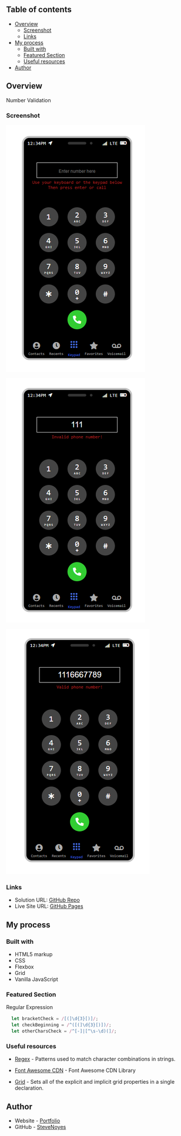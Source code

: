## Table of contents

- [Overview](#overview)
  - [Screenshot](#screenshot)
  - [Links](#links)
- [My process](#my-process)
  - [Built with](#built-with)
  - [Featured Section](#featured-section)
  - [Useful resources](#useful-resources)
- [Author](#author)

## Overview

Number Validation

### Screenshot

![Static Image](./static.png)

![Invalid Input](./invalid.png)

![Valid Input](./valid.png)

### Links

- Solution URL: [GitHub Repo](https://github.com/SteveNoyes/num_validation)
- Live Site URL: [GitHub Pages](https://stevenoyes.github.io/num_validation/)

## My process

### Built with

- HTML5 markup
- CSS  
- Flexbox
- Grid
- Vanilla JavaScript

### Featured Section

Regular Expression

```js
  let bracketCheck = /[(]\d{3}[)]/;
  let checkBeginning = /^([(]\d{3}[)])/;
  let otherCharsCheck = /^[-]|[^\s-\d)(]/;
```

### Useful resources

- [Regex](https://developer.mozilla.org/en-US/docs/Web/JavaScript/Guide/Regular_Expressions) - Patterns used to match character combinations in strings.

- [Font Awesome CDN](https://cdnjs.com/libraries/font-awesome) - Font Awesome CDN Library

- [Grid](https://developer.mozilla.org/en-US/docs/Web/CSS/grid) - Sets all of the explicit and implicit grid properties in a single declaration.

## Author

- Website - [Portfolio](https://www.stevenmnoyes.com)
- GitHub - [SteveNoyes](https://github.com/SteveNoyes)